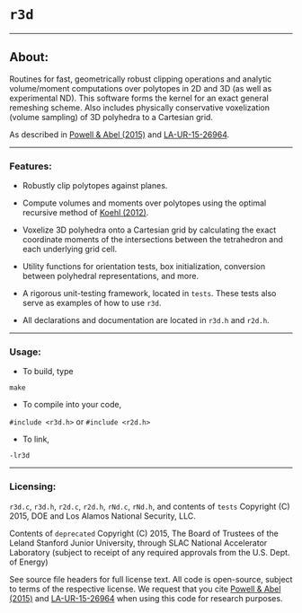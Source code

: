 # `r3d`

---

## About:

Routines for fast, geometrically robust clipping operations and analytic volume/moment computations 
over polytopes in 2D and 3D (as well as experimental ND). This software forms the kernel for an exact 
general remeshing scheme. Also includes physically conservative voxelization 
(volume sampling) of 3D polyhedra to a Cartesian grid.

As described in 
[Powell & Abel (2015)](http://www.sciencedirect.com/science/article/pii/S0021999115003563) and
[LA-UR-15-26964](https://raw.githubusercontent.com/devonmpowell/r3d/master/la-ur-15-26964.pdf).

---

### Features:

- Robustly clip polytopes against planes.

- Compute volumes and moments over polytopes using the optimal recursive method of
[Koehl (2012)](https://www.computer.org/csdl/trans/tp/2012/11/ttp2012112158.pdf).

- Voxelize 3D polyhedra onto a Cartesian grid by calculating the exact coordinate moments
  of the intersections between the tetrahedron and each underlying grid cell.

- Utility functions for orientation tests, box initialization, conversion between polyhedral
  representations, and more.

- A rigorous unit-testing framework, located in `tests`. These tests also serve as examples of how to
  use `r3d`. 

- All declarations and documentation are located in `r3d.h` and `r2d.h`.

---

### Usage:

- To build, type

`make`

- To compile into your code,

`#include <r3d.h>`
or
`#include <r2d.h>`

- To link,

`-lr3d`

---

### Licensing: 

`r3d.c`, `r3d.h`, `r2d.c`, `r2d.h`, `rNd.c`, `rNd.h`, and contents of `tests` 
Copyright (C) 2015, DOE and Los Alamos National Security, LLC.

Contents of `deprecated` Copyright (C) 2015, The Board of Trustees of the Leland Stanford Junior University, 
through SLAC National Accelerator Laboratory (subject to receipt of any required approvals 
from the U.S. Dept. of Energy) 

See source file headers for full license text. All code is open-source, subject to terms of the
respective license. We request that you cite 
[Powell & Abel (2015)](http://www.sciencedirect.com/science/article/pii/S0021999115003563) and
[LA-UR-15-26964](https://raw.githubusercontent.com/devonmpowell/r3d/master/la-ur-15-26964.pdf) when
using this code for research purposes.



